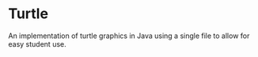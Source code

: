 # Turtle
An implementation of turtle graphics in Java using a single file to allow for easy student use.
